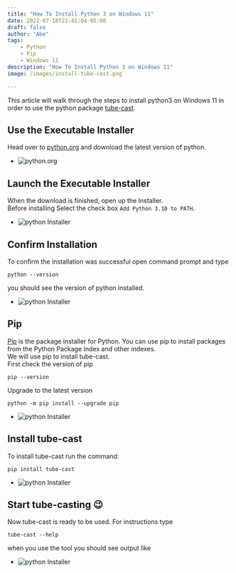 ```yaml
---
title: "How To Install Python 3 on Windows 11"
date: 2022-07-18T22:41:04-05:00
draft: false
author: "Abe"
tags:
    - Python
    - Pip
    - Windows 11
description: "How To Install Python 3 on Windows 11"
image: /images/install-tube-cast.png

---
```

This article will walk through the steps to install python3 on Windows 11
in order to use the python package [tube-cast](https://github.com/abe-101/tube-cast).

## Use the Executable Installer

Head over to [python.org](https://python.org/download/windows/)
and download the latest version of python.

- ![python.org](/images/python-website.png)
    


## Launch the Executable Installer

When the download is finished, open up the Installer.  
Before installing Select the check box `Add Python 3.10 to PATH`.

- ![python Installer](/images/python-installer.png)

## Confirm Installation
To confirm the installation was successful open command prompt
and type 
```
python --version
```
you should see the version of python installed.  

- ![python Installer](/images/python-version.png)

## Pip
[Pip](https://pypi.org/project/pip/) is the package installer for Python. You can use pip to install packages from the Python Package Index and other indexes.  
We will use pip to install tube-cast.  
First check the version of pip 
```
pip --version
```
Upgrade to the latest version
```
python -m pip install --upgrade pip
```

- ![python Installer](/images/upgrade-pip.png)


## Install tube-cast
To install tube-cast run the command:
```
pip install tube-cast
```

- ![python Installer](/images/install-tube-cast.png)


## Start tube-casting 😉

Now tube-cast is ready to be used. For instructions type
```
tube-cast --help
```
when you use the tool you should see output like

- ![python Installer](/images/tube-cast-output.png)
